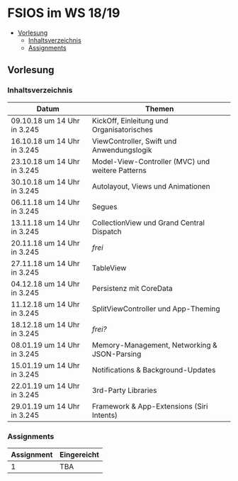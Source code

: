 # FSIOS im WS 18/19

- [Vorlesung](#vorlesung)
  - [Inhaltsverzeichnis](#inhaltsverzeichnis)
  - [Assignments](#assignments)

## Vorlesung

### Inhaltsverzeichnis

| Datum                       | Themen                                           |
| --------------------------- | ------------------------------------------------ |
| 09.10.18 um 14 Uhr in 3.245 | KickOff, Einleitung und Organisatorisches        |
| 16.10.18 um 14 Uhr in 3.245 | ViewController, Swift und Anwendungslogik        |
| 23.10.18 um 14 Uhr in 3.245 | Model-View-Controller (MVC) und weitere Patterns |
| 30.10.18 um 14 Uhr in 3.245 | Autolayout, Views und Animationen                |
| 06.11.18 um 14 Uhr in 3.245 | Segues                                           |
| 13.11.18 um 14 Uhr in 3.245 | CollectionView und Grand Central Dispatch        |
| 20.11.18 um 14 Uhr in 3.245 | *frei*                                           |
| 27.11.18 um 14 Uhr in 3.245 | TableView                                        |
| 04.12.18 um 14 Uhr in 3.245 | Persistenz mit CoreData                          |
| 11.12.18 um 14 Uhr in 3.245 | SplitViewController und App-Theming              |
| 18.12.18 um 14 Uhr in 3.245 | *frei?*                                          |
| 08.01.19 um 14 Uhr in 3.245 | Memory-Management, Networking & JSON-Parsing     |
| 15.01.19 um 14 Uhr in 3.245 | Notifications & Background-Updates               |
| 22.01.19 um 14 Uhr in 3.245 | 3rd-Party Libraries                              |
| 29.01.19 um 14 Uhr in 3.245 | Framework & App-Extensions (Siri Intents)        |

### Assignments

| Assignment | Eingereicht |
| ---------- | ----------- |
| 1          | TBA         |
